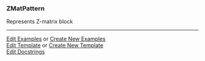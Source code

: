 ### <a id="McUtils.Parsers.RegexPatterns.ZMatPattern">ZMatPattern</a>
Represents Z-matrix block



___

[Edit Examples](https://github.com/McCoyGroup/McUtils/edit/edit/ci/examples/ci/docs/McUtils/Parsers/RegexPatterns/ZMatPattern.md) or 
[Create New Examples](https://github.com/McCoyGroup/McUtils/new/edit/?filename=ci/examples/ci/docs/McUtils/Parsers/RegexPatterns/ZMatPattern.md) <br/>
[Edit Template](https://github.com/McCoyGroup/McUtils/edit/edit/ci/docs/ci/docs/McUtils/Parsers/RegexPatterns/ZMatPattern.md) or 
[Create New Template](https://github.com/McCoyGroup/McUtils/new/edit/?filename=ci/docs/templates/ci/docs/McUtils/Parsers/RegexPatterns/ZMatPattern.md) <br/>
[Edit Docstrings](https://github.com/McCoyGroup/McUtils/edit/edit/McUtils/Parsers/RegexPatterns/ZMatPattern/__init__.py?message=Update%20Docs)